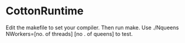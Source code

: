 # CottonRuntime

Edit the makefile to set your compiler. Then run make. Use ./Nqueens NWorkers=[no. of threads] [no . of queens] to test.
